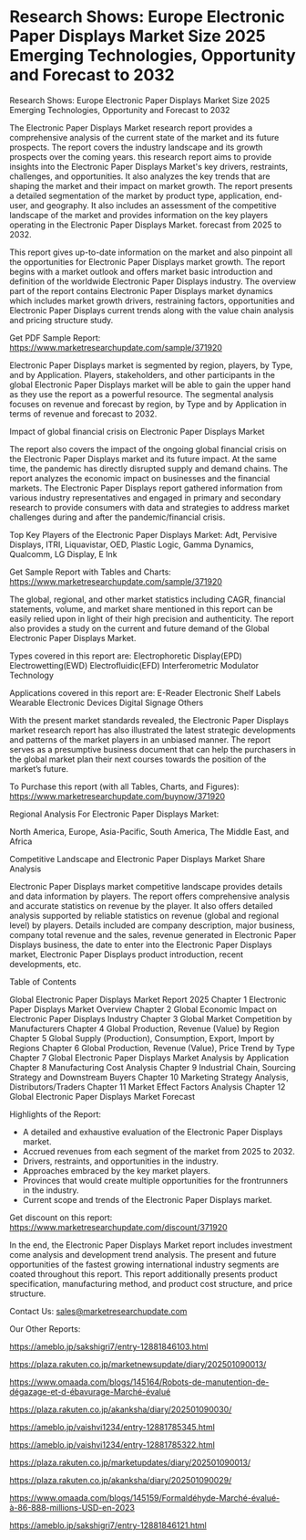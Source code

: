 # Research Shows: Europe Electronic Paper Displays Market Size 2025 Emerging Technologies, Opportunity and Forecast to 2032

Research Shows: Europe Electronic Paper Displays Market Size 2025 Emerging Technologies, Opportunity and Forecast to 2032

The Electronic Paper Displays Market research report provides a comprehensive analysis of the current state of the market and its future prospects. The report covers the industry landscape and its growth prospects over the coming years. this research report aims to provide insights into the Electronic Paper Displays Market's key drivers, restraints, challenges, and opportunities. It also analyzes the key trends that are shaping the market and their impact on market growth. The report presents a detailed segmentation of the market by product type, application, end-user, and geography. It also includes an assessment of the competitive landscape of the market and provides information on the key players operating in the Electronic Paper Displays Market. forecast from 2025 to 2032.

This report gives up-to-date information on the market and also pinpoint all the opportunities for Electronic Paper Displays market growth. The report begins with a market outlook and offers market basic introduction and definition of the worldwide Electronic Paper Displays industry. The overview part of the report contains Electronic Paper Displays market dynamics which includes market growth drivers, restraining factors, opportunities and Electronic Paper Displays current trends along with the value chain analysis and pricing structure study.

Get PDF Sample Report: https://www.marketresearchupdate.com/sample/371920

Electronic Paper Displays market is segmented by region, players, by Type, and by Application. Players, stakeholders, and other participants in the global Electronic Paper Displays market will be able to gain the upper hand as they use the report as a powerful resource. The segmental analysis focuses on revenue and forecast by region, by Type and by Application in terms of revenue and forecast to 2032.

Impact of global financial crisis on Electronic Paper Displays Market

The report also covers the impact of the ongoing global financial crisis on the Electronic Paper Displays market and its future impact. At the same time, the pandemic has directly disrupted supply and demand chains. The report analyzes the economic impact on businesses and the financial markets. The Electronic Paper Displays report gathered information from various industry representatives and engaged in primary and secondary research to provide consumers with data and strategies to address market challenges during and after the pandemic/financial crisis.

Top Key Players of the Electronic Paper Displays Market:
Adt, Pervisive Displays, ITRI, Liquavistar, OED, Plastic Logic, Gamma Dynamics, Qualcomm, LG Display, E Ink


Get Sample Report with Tables and Charts: https://www.marketresearchupdate.com/sample/371920

The global, regional, and other market statistics including CAGR, financial statements, volume, and market share mentioned in this report can be easily relied upon in light of their high precision and authenticity. The report also provides a study on the current and future demand of the Global Electronic Paper Displays Market.

Types covered in this report are:
Electrophoretic Display(EPD)
Electrowetting(EWD)
Electrofluidic(EFD)
Interferometric Modulator Technology


Applications covered in this report are:
E-Reader
Electronic Shelf Labels
Wearable Electronic Devices
Digital Signage
Others


With the present market standards revealed, the Electronic Paper Displays market research report has also illustrated the latest strategic developments and patterns of the market players in an unbiased manner. The report serves as a presumptive business document that can help the purchasers in the global market plan their next courses towards the position of the market’s future.

To Purchase this report (with all Tables, Charts, and Figures): https://www.marketresearchupdate.com/buynow/371920

Regional Analysis For Electronic Paper Displays Market:

North America, Europe, Asia-Pacific, South America, The Middle East, and Africa

Competitive Landscape and Electronic Paper Displays Market Share Analysis

Electronic Paper Displays market competitive landscape provides details and data information by players. The report offers comprehensive analysis and accurate statistics on revenue by the player. It also offers detailed analysis supported by reliable statistics on revenue (global and regional level) by players. Details included are company description, major business, company total revenue and the sales, revenue generated in Electronic Paper Displays business, the date to enter into the Electronic Paper Displays market, Electronic Paper Displays product introduction, recent developments, etc.

Table of Contents

Global Electronic Paper Displays Market Report 2025
Chapter 1 Electronic Paper Displays Market Overview
Chapter 2 Global Economic Impact on Electronic Paper Displays Industry
Chapter 3 Global Market Competition by Manufacturers
Chapter 4 Global Production, Revenue (Value) by Region
Chapter 5 Global Supply (Production), Consumption, Export, Import by Regions
Chapter 6 Global Production, Revenue (Value), Price Trend by Type
Chapter 7 Global Electronic Paper Displays Market Analysis by Application
Chapter 8 Manufacturing Cost Analysis
Chapter 9 Industrial Chain, Sourcing Strategy and Downstream Buyers
Chapter 10 Marketing Strategy Analysis, Distributors/Traders
Chapter 11 Market Effect Factors Analysis
Chapter 12 Global Electronic Paper Displays Market Forecast

Highlights of the Report:

- A detailed and exhaustive evaluation of the Electronic Paper Displays market.
- Accrued revenues from each segment of the market from 2025 to 2032.
- Drivers, restraints, and opportunities in the industry.
- Approaches embraced by the key market players.
- Provinces that would create multiple opportunities for the frontrunners in the industry.
- Current scope and trends of the Electronic Paper Displays market.

Get discount on this report: https://www.marketresearchupdate.com/discount/371920

In the end, the Electronic Paper Displays Market report includes investment come analysis and development trend analysis. The present and future opportunities of the fastest growing international industry segments are coated throughout this report. This report additionally presents product specification, manufacturing method, and product cost structure, and price structure.

Contact Us:
sales@marketresearchupdate.com

Our Other Reports:

https://ameblo.jp/sakshigri7/entry-12881846103.html

https://plaza.rakuten.co.jp/marketnewsupdate/diary/202501090013/

https://www.omaada.com/blogs/145164/Robots-de-manutention-de-dégazage-et-d-ébavurage-Marché-évalué

https://plaza.rakuten.co.jp/akanksha/diary/202501090030/

https://ameblo.jp/vaishvi1234/entry-12881785345.html

https://ameblo.jp/vaishvi1234/entry-12881785322.html

https://plaza.rakuten.co.jp/marketupdates/diary/202501090013/

https://plaza.rakuten.co.jp/akanksha/diary/202501090029/

https://www.omaada.com/blogs/145159/Formaldéhyde-Marché-évalué-à-86-888-millions-USD-en-2023

https://ameblo.jp/sakshigri7/entry-12881846121.html

